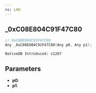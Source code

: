 ```yaml
---
ns: LAW
---
```

## _0xC08E804C91F47C80

```c
// 0xC08E804C91F47C80
Any _0xC08E804C91F47C80(Any p0, Any p1);
```

```
NativeDB Introduced: v1207
```

## Parameters
* **p0**:
* **p1**:
